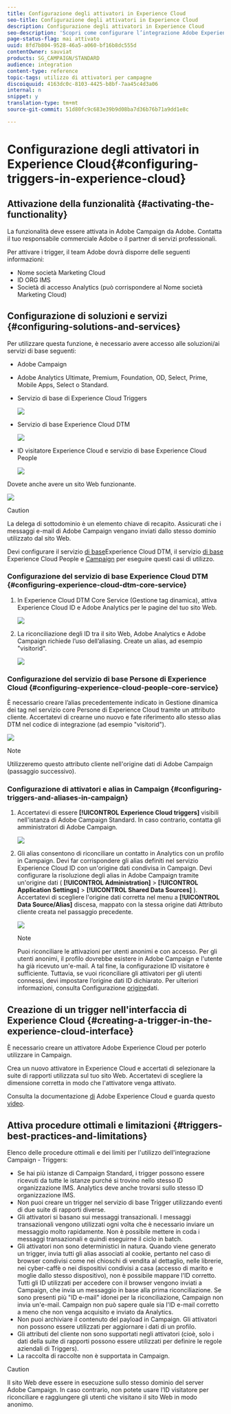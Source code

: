 ```yaml
---
title: Configurazione degli attivatori in Experience Cloud
seo-title: Configurazione degli attivatori in Experience Cloud
description: Configurazione degli attivatori in Experience Cloud
seo-description: 'Scopri come configurare l’integrazione Adobe Experience Cloud Triggers per iniziare a inviare consegne personalizzate ai clienti in base ai comportamenti precedenti. '
page-status-flag: mai attivato
uuid: 8fd7b804-9528-46a5-a060-bf16b8dc555d
contentOwner: sauviat
products: SG_CAMPAIGN/STANDARD
audience: integration
content-type: reference
topic-tags: utilizzo di attivatori per campagne
discoiquuid: 4163dc0c-8103-4425-b8bf-7aa45c4d3a06
internal: n
snippet: y
translation-type: tm+mt
source-git-commit: 51d80fc9c683e39b9d08ba7d36b76b71a9dd1e8c

---
```



# Configurazione degli attivatori in Experience Cloud{#configuring-triggers-in-experience-cloud}

## Attivazione della funzionalità {#activating-the-functionality}

La funzionalità deve essere attivata in Adobe Campaign da Adobe. Contatta il tuo responsabile commerciale Adobe o il partner di servizi professionali.

Per attivare i trigger, il team Adobe dovrà disporre delle seguenti informazioni:

* Nome società Marketing Cloud
* ID ORG IMS
* Società di accesso Analytics (può corrispondere al Nome società Marketing Cloud)

## Configurazione di soluzioni e servizi {#configuring-solutions-and-services}

Per utilizzare questa funzione, è necessario avere accesso alle soluzioni/ai servizi di base seguenti:

* Adobe Campaign
* Adobe Analytics Ultimate, Premium, Foundation, OD, Select, Prime, Mobile Apps, Select o Standard.
* Servizio di base di Experience Cloud Triggers

   ![](assets/trigger_uc_prereq_1.png)

* Servizio di base Experience Cloud DTM

   ![](assets/trigger_uc_prereq_2.png)

* ID visitatore Experience Cloud e servizio di base Experience Cloud People

   ![](assets/trigger_uc_prereq_3.png)

Dovete anche avere un sito Web funzionante.

![](assets/trigger_uc_prereq_4.png)

>[!CAUTION]
>
>La delega di sottodominio è un elemento chiave di recapito. Assicurati che i messaggi e-mail di Adobe Campaign vengano inviati dallo stesso dominio utilizzato dal sito Web.

Devi configurare il servizio [di base](#configuring-experience-cloud-dtm-core-service)Experience Cloud DTM, il servizio [di base](#configuring-experience-cloud-people-core-service) Experience Cloud People e [Campaign](#configuring-triggers-and-aliases-in-campaign) per eseguire questi casi di utilizzo.

### Configurazione del servizio di base Experience Cloud DTM {#configuring-experience-cloud-dtm-core-service}

1. In Experience Cloud DTM Core Service (Gestione tag dinamica), attiva Experience Cloud ID e Adobe Analytics per le pagine del tuo sito Web.

   ![](assets/trigger_uc_conf_1.png)

1. La riconciliazione degli ID tra il sito Web, Adobe Analytics e Adobe Campaign richiede l’uso dell’aliasing. Create un alias, ad esempio "visitorid".

   ![](assets/trigger_uc_conf_2.png)

### Configurazione del servizio di base Persone di Experience Cloud {#configuring-experience-cloud-people-core-service}

È necessario creare l’alias precedentemente indicato in Gestione dinamica dei tag nel servizio core Persone di Experience Cloud tramite un attributo cliente. Accertatevi di crearne uno nuovo e fate riferimento allo stesso alias DTM nel codice di integrazione (ad esempio "visitorid").

![](assets/trigger_uc_conf_3.png)

>[!NOTE]
>
>Utilizzeremo questo attributo cliente nell'origine dati di Adobe Campaign (passaggio successivo).

### Configurazione di attivatori e alias in Campaign {#configuring-triggers-and-aliases-in-campaign}

1. Accertatevi di essere **[!UICONTROL Experience Cloud triggers]** visibili nell'istanza di Adobe Campaign Standard. In caso contrario, contatta gli amministratori di Adobe Campaign.

   ![](assets/remarketing_1.png)

1. Gli alias consentono di riconciliare un contatto in Analytics con un profilo in Campaign. Devi far corrispondere gli alias definiti nel servizio Experience Cloud ID con un'origine dati condivisa in Campaign. Devi configurare la risoluzione degli alias in Adobe Campaign tramite un'origine dati ( **[!UICONTROL Administration]** &gt; **[!UICONTROL Application Settings]** &gt; **[!UICONTROL Shared Data Sources]** ). Accertatevi di scegliere l'origine dati corretta nel menu a **[!UICONTROL Data Source/Alias]** discesa, mappato con la stessa origine dati Attributo cliente creata nel passaggio precedente.

   ![](assets/trigger_uc_conf_5.png)

   >[!NOTE]
   >
   >Puoi riconciliare le attivazioni per utenti anonimi e con accesso. Per gli utenti anonimi, il profilo dovrebbe esistere in Adobe Campaign e l'utente ha già ricevuto un'e-mail. A tal fine, la configurazione ID visitatore è sufficiente. Tuttavia, se vuoi riconciliare gli attivatori per gli utenti connessi, devi impostare l’origine dati ID dichiarato. Per ulteriori informazioni, consulta Configurazione [origine](../../integrating/using/provisioning-and-configuring-integration-with-audience-manager-or-people-core-service.md#step-2--configure-the-data-sources)dati.

## Creazione di un trigger nell'interfaccia di Experience Cloud {#creating-a-trigger-in-the-experience-cloud-interface}

È necessario creare un attivatore Adobe Experience Cloud per poterlo utilizzare in Campaign.

Crea un nuovo attivatore in Experience Cloud e accertati di selezionare la suite di rapporti utilizzata sul tuo sito Web. Accertatevi di scegliere la dimensione corretta in modo che l'attivatore venga attivato.

Consulta la documentazione [di](https://marketing.adobe.com/resources/help/en_US/mcloud/triggers.html) Adobe Experience Cloud e guarda questo [video](https://helpx.adobe.com/marketing-cloud/how-to/email-marketing.html#step-two).

## Attiva procedure ottimali e limitazioni {#triggers-best-practices-and-limitations}

Elenco delle procedure ottimali e dei limiti per l'utilizzo dell'integrazione Campaign - Triggers:

* Se hai più istanze di Campaign Standard, i trigger possono essere ricevuti da tutte le istanze purché si trovino nello stesso ID organizzazione IMS. Analytics deve anche trovarsi sullo stesso ID organizzazione IMS.
* Non puoi creare un trigger nel servizio di base Trigger utilizzando eventi di due suite di rapporti diverse.
* Gli attivatori si basano sui messaggi transazionali. I messaggi transazionali vengono utilizzati ogni volta che è necessario inviare un messaggio molto rapidamente. Non è possibile mettere in coda i messaggi transazionali e quindi eseguirne il ciclo in batch.
* Gli attivatori non sono deterministici in natura. Quando viene generato un trigger, invia tutti gli alias associati al cookie, pertanto nel caso di browser condivisi come nei chioschi di vendita al dettaglio, nelle librerie, nei cyber-caffè o nei dispositivi condivisi a casa (accesso di marito e moglie dallo stesso dispositivo), non è possibile mappare l'ID corretto. Tutti gli ID utilizzati per accedere con il browser vengono inviati a Campaign, che invia un messaggio in base alla prima riconciliazione. Se sono presenti più "ID e-mail" idonei per la riconciliazione, Campaign non invia un'e-mail. Campaign non può sapere quale sia l'ID e-mail corretto a meno che non venga acquisito e inviato da Analytics.
* Non puoi archiviare il contenuto del payload in Campaign. Gli attivatori non possono essere utilizzati per aggiornare i dati di un profilo.
* Gli attributi del cliente non sono supportati negli attivatori (cioè, solo i dati della suite di rapporti possono essere utilizzati per definire le regole aziendali di Triggers).
* La raccolta di raccolte non è supportata in Campaign.

>[!CAUTION]
>
>Il sito Web deve essere in esecuzione sullo stesso dominio del server Adobe Campaign. In caso contrario, non potete usare l’ID visitatore per riconciliare e raggiungere gli utenti che visitano il sito Web in modo anonimo.

